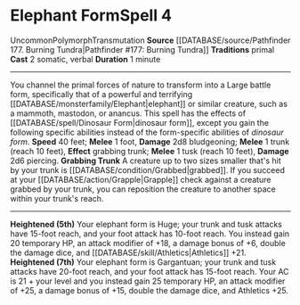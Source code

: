 ﻿---
actions: '[two-actions]'
component:
- Somatic
- Verbal
duration: 1 minute
heighten: 5th, 7th
heighten_level: 4, 5, 7
id: '1100'
level: '4'
name: Elephant Form
rarity: Uncommon
school: Transmutation
source: '[[DATABASE/source/Pathfinder 177. Burning Tundra|Pathfinder #177: Burning
  Tundra]]'
tradition:
- Primal
trait:
- '[[DATABASE/trait/Polymorph|Polymorph]]'
- '[[DATABASE/trait/Transmutation|Transmutation]]'
- '[[DATABASE/trait/Uncommon|Uncommon]]'
type: Spell

---
# Elephant Form<span class="item-type">Spell 4</span>

<span class="trait-uncommon item-trait">Uncommon</span><span class="item-trait">Polymorph</span><span class="item-trait">Transmutation</span>
**Source** [[DATABASE/source/Pathfinder 177. Burning Tundra|Pathfinder #177: Burning Tundra]]
**Traditions** primal
**Cast** <span class="action-icon">2</span> somatic, verbal
**Duration** 1 minute

---
You channel the primal forces of nature to transform into a Large battle form, specifically that of a powerful and terrifying [[DATABASE/monsterfamily/Elephant|elephant]] or similar creature, such as a mammoth, mastodon, or anancus. This spell has the effects of [[DATABASE/spell/Dinosaur Form|dinosaur form]], except you gain the following specific abilities instead of the form-specific abilities of _dinosaur form_.
 **Speed** 40 feet; **Melee** <span class="action-icon">1</span> foot, **Damage** 2d8 bludgeoning; **Melee** <span class="action-icon">1</span> trunk (reach 10 feet), **Effect** grabbing trunk; **Melee** <span class="action-icon">1</span> tusk (reach 10 feet), **Damage** 2d6 piercing.
 **Grabbing Trunk** A creature up to two sizes smaller that's hit by your trunk is [[DATABASE/condition/Grabbed|grabbed]]. If you succeed at your [[DATABASE/action/Grapple|Grapple]] check against a creature grabbed by your trunk, you can reposition the creature to another space within your trunk's reach.

---
**Heightened (5th)** Your elephant form is Huge; your trunk and tusk attacks have 15-foot reach, and your foot attack has 10-foot reach. You instead gain 20 temporary HP, an attack modifier of +18, a damage bonus of +6, double the damage dice, and [[DATABASE/skill/Athletics|Athletics]] +21.
**Heightened (7th)** Your elephant form is Gargantuan; your trunk and tusk attacks have 20-foot reach, and your foot attack has 15-foot reach. Your AC is 21 + your level and you instead gain 25 temporary HP, an attack modifier of +25, a damage bonus of +15, double the damage dice, and Athletics +25.